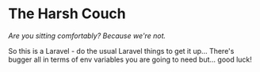 # The Harsh Couch
_Are you sitting comfortably? Because we're not._

So this is a Laravel - do the usual Laravel things to get it up... There's bugger all in terms of env variables you are going to need but... good luck!

